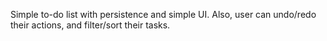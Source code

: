 Simple to-do list with persistence and simple UI. Also, user can undo/redo their actions, and filter/sort their tasks. 
